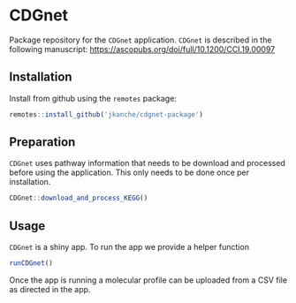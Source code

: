 # CDGnet

Package repository for the `CDGnet` application. `CDGnet` is described in the following manuscript: https://ascopubs.org/doi/full/10.1200/CCI.19.00097



## Installation

Install from github using the `remotes` package:

```r
remotes::install_github('jkanche/cdgnet-package')
```

## Preparation

`CDGnet` uses pathway information that needs to be download and processed before using the application. This only needs to be done once per installation.

```r
CDGnet::download_and_process_KEGG()
```

## Usage

`CDGnet` is a shiny app. To run the app we provide a helper function

```r
runCDGnet()
```

Once the app is running a molecular profile can be uploaded from a CSV file as directed in the app.
